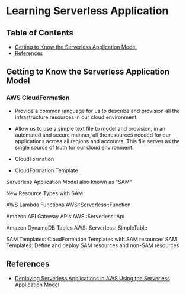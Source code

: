 # Learning Serverless Application


## Table of Contents
<!-- START doctoc generated TOC please keep comment here to allow auto update -->
<!-- DON'T EDIT THIS SECTION, INSTEAD RE-RUN doctoc TO UPDATE -->


- [Getting to Know the Serverless Application Model](#getting-to-know-the-serverless-application-model)
- [References](#references)

<!-- END doctoc generated TOC please keep comment here to allow auto update -->


## Getting to Know the Serverless Application Model

### AWS Cloud​Formation

- Provide a common language for us to describe and provision all the infrastructure resources in our cloud environment.
- Allow us to use a simple text file to model and provision, in an automated and secure manner, all the resources needed for our applications across all regions and accounts. This file serves as the single source of truth for our cloud environment.

- CloudFormation
- CloudFormation Template

Serverless Application Model also known as "SAM"

New Resource Types with SAM

AWS Lambda Functions
AWS::Serverless::Function

Amazon API Gateway APIs
AWS::Serverless::Api

Amazon DynamoDB Tables
AWS::Serverless::SimpleTable

SAM Templates: CloudFormation Templates with SAM resources
SAM Templates: Define and deploy SAM resources and non-SAM resources



## References
- [Deploying Serverless Applications in AWS Using the Serverless Application Model](https://app.pluralsight.com/library/courses/aws-deploying-serverless-applications-application-model/table-of-contents)
